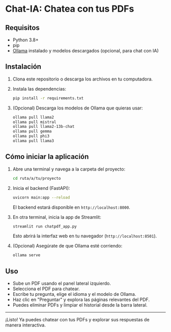 # Chat-IA: Chatea con tus PDFs

## Requisitos
- Python 3.8+
- pip
- [Ollama](https://ollama.com/) instalado y modelos descargados (opcional, para chat con IA)

## Instalación

1. Clona este repositorio o descarga los archivos en tu computadora.

2. Instala las dependencias:
   ```bash
   pip install -r requirements.txt
   ```

3. (Opcional) Descarga los modelos de Ollama que quieras usar:
   ```bash
   ollama pull llama2
   ollama pull mistral
   ollama pull llama2-13b-chat
   ollama pull gemma
   ollama pull phi3
   ollama pull llama3
   ```

## Cómo iniciar la aplicación

1. Abre una terminal y navega a la carpeta del proyecto:
   ```bash
   cd ruta/a/tu/proyecto
   ```

2. Inicia el backend (FastAPI):
   ```bash
   uvicorn main:app --reload
   ```
   El backend estará disponible en `http://localhost:8000`.

3. En otra terminal, inicia la app de Streamlit:
   ```bash
   streamlit run chatpdf_app.py
   ```
   Esto abrirá la interfaz web en tu navegador (`http://localhost:8501`).

4. (Opcional) Asegúrate de que Ollama esté corriendo:
   ```bash
   ollama serve
   ```

## Uso
- Sube un PDF usando el panel lateral izquierdo.
- Selecciona el PDF para chatear.
- Escribe tu pregunta, elige el idioma y el modelo de Ollama.
- Haz clic en "Preguntar" y explora las páginas relevantes del PDF.
- Puedes eliminar PDFs y limpiar el historial desde la barra lateral.

---

¡Listo! Ya puedes chatear con tus PDFs y explorar sus respuestas de manera interactiva. 